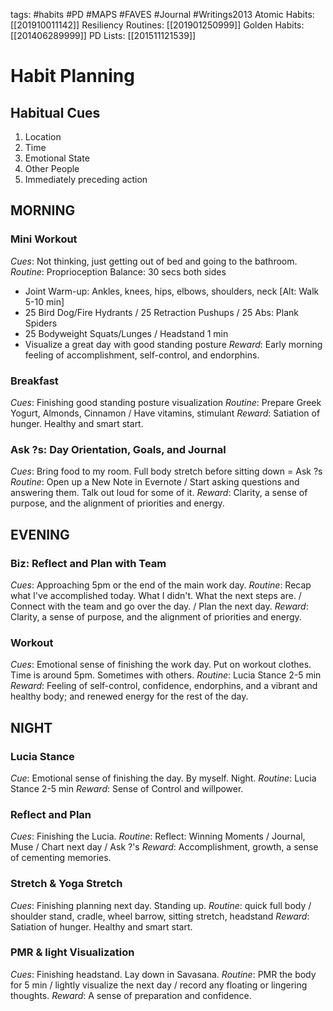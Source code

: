 tags: #habits #PD #MAPS #FAVES #Journal #Writings2013
Atomic Habits: [[201910011142]] 
Resiliency Routines: [[201901250999]] 
Golden Habits: [[201406289999]] 
PD Lists: [[201511121539]] 

# Habit Planning

## Habitual Cues
1. Location
2. Time
3. Emotional State
4. Other People
5. Immediately preceding action

## MORNING
### Mini Workout
*Cues*: Not thinking, just getting out of bed and going to the bathroom.
*Routine*: Proprioception Balance: 30 secs both sides
- Joint Warm-up: Ankles, knees, hips, elbows, shoulders, neck [Alt: Walk 5-10 min]
- 25 Bird Dog/Fire Hydrants / 25 Retraction Pushups / 25 Abs: Plank Spiders
- 25 Bodyweight Squats/Lunges / Headstand 1 min
- Visualize a great day with good standing posture
*Reward*: Early morning feeling of accomplishment, self-control, and endorphins.

### Breakfast
*Cues*: Finishing good standing posture visualization
*Routine*: Prepare Greek Yogurt, Almonds, Cinnamon / Have vitamins, stimulant
*Reward*: Satiation of hunger. Healthy and smart start.

### Ask ?s: Day Orientation, Goals, and Journal
*Cues*: Bring food to my room. Full body stretch before sitting down = Ask ?s
*Routine*: Open up a New Note in Evernote / Start asking questions and answering them. Talk out loud for some of it.
*Reward*: Clarity, a sense of purpose, and the alignment of priorities and energy.

## EVENING
### Biz: Reflect and Plan with Team
*Cues*: Approaching 5pm or the end of the main work day.
*Routine*: Recap what I've accomplished today. What I didn't. What the next steps are. / Connect with the team and go over the day. / Plan the next day.
*Reward*: Clarity, a sense of purpose, and the alignment of priorities and energy. 
 
### Workout
*Cues*: Emotional sense of finishing the work day. Put on workout clothes. Time is around 5pm. Sometimes with others.
*Routine*: Lucia Stance 2-5 min
*Reward*: Feeling of self-control, confidence, endorphins, and a vibrant and healthy body; and renewed energy for the rest of the day.

## NIGHT
### Lucia Stance
*Cue*: Emotional sense of finishing the day. By myself. Night.
*Routine*: Lucia Stance 2-5 min
*Reward*: Sense of Control and willpower.

### Reflect and Plan
*Cues*: Finishing the Lucia.
*Routine*: Reflect: Winning Moments / Journal, Muse / Chart next day / Ask ?'s
*Reward*: Accomplishment, growth, a sense of cementing memories.

### Stretch & Yoga Stretch
*Cues*: Finishing planning next day. Standing up.
*Routine*: quick full body / shoulder stand, cradle, wheel barrow, sitting stretch, headstand
*Reward*: Satiation of hunger. Healthy and smart start.

### PMR & light Visualization
*Cues*: Finishing headstand. Lay down in Savasana.
*Routine*: PMR the body for 5 min / lightly visualize the next day / record any floating or lingering thoughts.
*Reward*: A sense of preparation and confidence.

